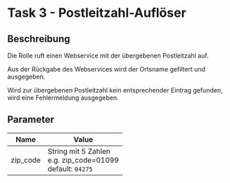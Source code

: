 # Task 3 - Postleitzahl-Auflöser
## Beschreibung
Die Rolle ruft einen Webservice mit der übergebenen Postleitzahl auf.

Aus der Rückgabe des Webservices wird der Ortsname gefiltert und ausgegeben.

Wird zur übergebenen Postleitzahl kein entsprechender Eintrag gefunden, wird
eine Fehlermeldung ausgegeben.

## Parameter
Name | Value
-----|------
zip_code | String mit 5 Zahlen <br/> e.g. zip_code=01099 <br/> default: `04275`